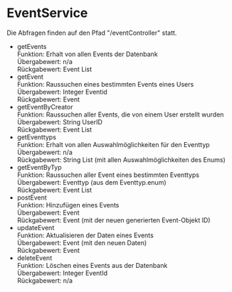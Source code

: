 # EventService
Die Abfragen finden auf den Pfad "/eventController" statt. 

- getEvents  
    Funktion: Erhalt von allen Events der Datenbank  
    Übergabewert: n/a  
    Rückgabewert: Event List  
- getEvent  
    Funktion: Raussuchen eines bestimmten Events eines Users  
    Übergabewert: Integer Eventid  
    Rückgabewert: Event  
- getEventByCreator  
    Funktion: Raussuchen aller Events, die von einem User erstellt wurden  
    Übergabewert: String UserID  
    Rückgabewert: Event List 
- getEventtyps  
    Funktion: Erhalt von allen Auswahlmöglichkeiten für den Eventtyp  
    Übergabewert: n/a  
    Rückgabewert: String List (mit allen Auswahlmöglichkeiten des Enums)  
- getEventByTyp  
    Funktion: Raussuchen aller Event eines bestimmten Eventtyps  
    Übergabewert: Eventtyp (aus dem Eventtyp.enum)  
    Rückgabewert: Event List   
- postEvent  
    Funktion: Hinzufügen eines Events  
    Übergabewert: Event  
    Rückgabewert: Event (mit der neuen generierten Event-Objekt ID)  
- updateEvent  
    Funktion: Aktualisieren der Daten eines Events  
    Übergabewert: Event (mit den neuen Daten)  
    Rückgabewert: Event  
- deleteEvent  
    Funktion: Löschen eines Events aus der Datenbank  
    Übergabewert: Integer EventId  
    Rückgabewert: n/a  
